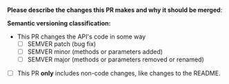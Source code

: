 **Please describe the changes this PR makes and why it should be merged**:


**Semantic versioning classification:**  
- This PR changes the API's code in some way
  - [ ] SEMVER patch (bug fix)
  - [ ] SEMVER minor (methods or parameters added)
  - [ ] SEMVER major (methods or parameters removed or renamed)
- [ ] This PR **only** includes non-code changes, like changes to the README.
